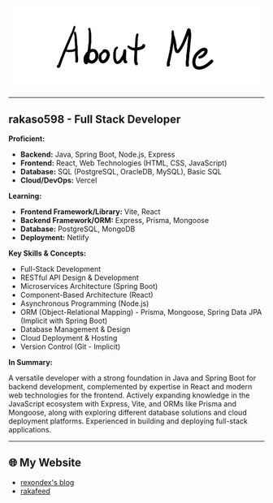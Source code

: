![AboutMe](images/AboutMe.png)  

---

## rakaso598 - Full Stack Developer

**Proficient:**

* **Backend:** Java, Spring Boot, Node.js, Express
* **Frontend:** React, Web Technologies (HTML, CSS, JavaScript)
* **Database:** SQL (PostgreSQL, OracleDB, MySQL), Basic SQL
* **Cloud/DevOps:** Vercel

**Learning:**

* **Frontend Framework/Library:** Vite, React
* **Backend Framework/ORM:** Express, Prisma, Mongoose
* **Database:** PostgreSQL, MongoDB
* **Deployment:** Netlify

**Key Skills & Concepts:**

* Full-Stack Development
* RESTful API Design & Development
* Microservices Architecture (Spring Boot)
* Component-Based Architecture (React)
* Asynchronous Programming (Node.js)
* ORM (Object-Relational Mapping) - Prisma, Mongoose, Spring Data JPA (Implicit with Spring Boot)
* Database Management & Design
* Cloud Deployment & Hosting
* Version Control (Git - Implicit)

**In Summary:**

A versatile developer with a strong foundation in Java and Spring Boot for backend development, complemented by expertise in React and modern web technologies for the frontend. Actively expanding knowledge in the JavaScript ecosystem with Express, Vite, and ORMs like Prisma and Mongoose, along with exploring different database solutions and cloud deployment platforms. Experienced in building and deploying full-stack applications.

---

## 🌐 My Website

* [rexondex's blog](https://rexondex.tistory.com/)
* [rakafeed](https://rakaso598.github.io/)
